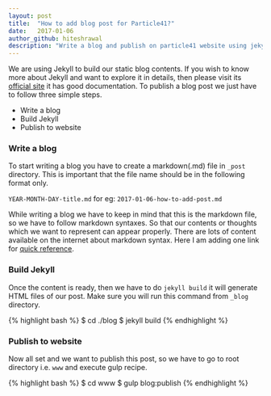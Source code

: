 ```yaml
---
layout: post
title:  "How to add blog post for Particle41?"
date:   2017-01-06
author_github: hiteshrawal
description: "Write a blog and publish on particle41 website using jekyll."
---
```


We are using Jekyll to build our static blog contents. If you wish to know more about Jekyll and want to explore it in details, then please visit its [official site](http://jekyllrb.com/docs/home/) it has good documentation. 
To publish a blog post we just have to follow three simple steps.
* Write a blog
* Build Jekyll
* Publish to website

### Write a blog
To start writing a blog you have to create a markdown(.md) file in `_post` directory. This is important that the file name should be in the following format only.

`YEAR-MONTH-DAY-title.md`
	for eg: 
`2017-01-06-how-to-add-post.md`

While writing a blog we have to keep in mind that this is the markdown file, so we have to follow markdown syntaxes. So that our contents or thoughts which we want to represent can appear properly.
There are lots of content available on the internet about markdown syntax. Here I am adding one link for [quick reference](http://daringfireball.net/projects/markdown/syntax/).

### Build Jekyll
Once the content is ready, then we have to do `jekyll build` it will generate HTML files of our post. Make sure you will run this command from `_blog` directory.

{% highlight bash %}
	$ cd ./blog
	$ jekyll build
{% endhighlight %}

### Publish to website
Now all set and we want to publish this post, so we have to go to root directory i.e. `www` and execute gulp recipe.

{% highlight bash %}
	$ cd www
	$ gulp blog:publish
{% endhighlight %}
